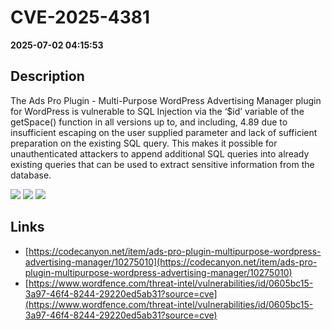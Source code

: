 # CVE-2025-4381

**2025-07-02 04:15:53**

## Description
The Ads Pro Plugin - Multi-Purpose WordPress Advertising Manager plugin for WordPress is vulnerable to SQL Injection via the ‘$id’ variable of the getSpace() function in all versions up to, and including, 4.89 due to insufficient escaping on the user supplied parameter and lack of sufficient preparation on the existing SQL query.  This makes it possible for unauthenticated attackers to append additional SQL queries into already existing queries that can be used to extract sensitive information from the database.

![](https://img.shields.io/static/v1?label=Score&message=7.5&color=red)
![](https://img.shields.io/static/v1?label=Severity&message=HIGH&color=red)
![](https://img.shields.io/static/v1?label=CWE&message=SQL&color=green)

## Links
- [https://codecanyon.net/item/ads-pro-plugin-multipurpose-wordpress-advertising-manager/10275010](https://codecanyon.net/item/ads-pro-plugin-multipurpose-wordpress-advertising-manager/10275010)
- [https://www.wordfence.com/threat-intel/vulnerabilities/id/0605bc15-3a97-46f4-8244-29220ed5ab31?source=cve](https://www.wordfence.com/threat-intel/vulnerabilities/id/0605bc15-3a97-46f4-8244-29220ed5ab31?source=cve)

